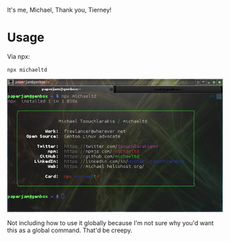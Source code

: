 It's me, Michael,
    Thank you, Tierney!

# Usage
Via npx:
```
npx michaeltd
```
![npx-michaeltd](npx-michaeltd.png)

Not including how to use it globally because I'm not sure why you'd want this as a global command. That'd be creepy.